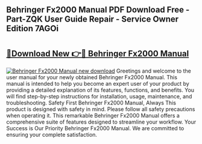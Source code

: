 ## Behringer Fx2000 Manual PDF Download Free - Part-ZQK User Guide Repair - Service Owner Edition 7AGOi

# <h2><a href="http://bc11557.oget.top/?id=Behringer+Fx2000+Manual">🔗Download New 👉🔴 Behringer Fx2000 Manual</a></h2>

[![Behringer Fx2000 Manual new download](https://i.imgur.com/5g1atiW.png)](http://bc11557.oget.top/?id=Behringer+Fx2000+Manual)
Greetings and welcome to the user manual for your newly obtained Behringer Fx2000 Manual. This manual is intended to help you become an expert user of your product by providing a detailed explanation of its features, functions, and benefits. You will find step-by-step instructions for installation, usage, maintenance, and troubleshooting. Safety First Behringer Fx2000 Manual, Always This product is designed with safety in mind. Please follow all safety precautions when operating it. This remarkable Behringer Fx2000 Manual offers a comprehensive suite of features designed to streamline your workflow. Your Success is Our Priority Behringer Fx2000 Manual. We are committed to ensuring your complete satisfaction.
